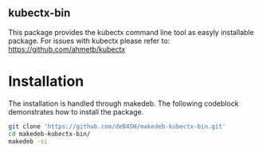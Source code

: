 kubectx-bin
---

This package provides the kubectx command line tool as easyly installable package.
For issues with kubectx please refer to: https://github.com/ahmetb/kubectx

# Installation

The installation is handled through makedeb. The following codeblock demonstrates how to install the package.

```bash
git clone 'https://github.com/deB4SH/makedeb-kubectx-bin.git'
cd makedeb-kubectx-bin/
makedeb -si
```